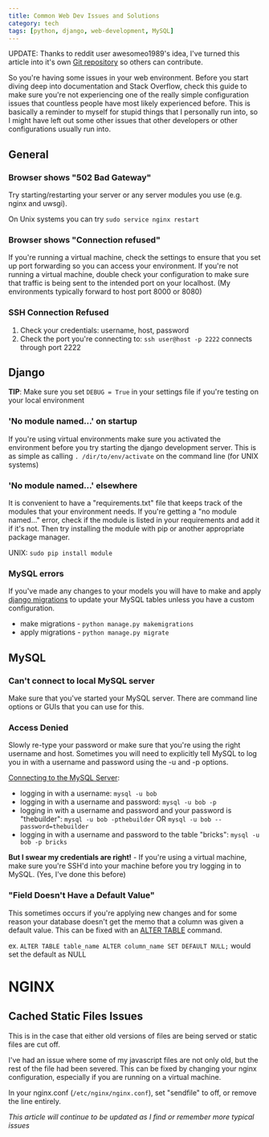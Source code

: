 ```yaml
---
title: Common Web Dev Issues and Solutions
category: tech
tags: [python, django, web-development, MySQL]
---
```


UPDATE: Thanks to reddit user awesomeo1989's idea, I've turned this article into it's own 
[Git repository](https://github.com/eric-cc-su/common-web-dev-issues) so others can contribute.

So you're having some issues in your web environment. Before you start diving
deep into documentation and Stack Overflow, check this guide to make sure you're not
experiencing one of the really simple configuration issues that countless people have most likely experienced
before. This is basically a reminder to myself for stupid things that I personally run into, so I might have left
out some other issues that other developers or other configurations usually run into.

## **General**

### Browser shows "502 Bad Gateway" 

Try starting/restarting your server or any server modules you use (e.g. nginx and uwsgi).

On Unix systems you can try `sudo service nginx restart`

### Browser shows "Connection refused"

If you're running a virtual machine, check the settings to ensure that you set up port forwarding so you can access
your environment. If you're not running a virtual machine, double check your configuration to make sure that traffic
is being sent to the intended port on your localhost. (My environments typically forward to host port 8000 or 8080)

### SSH Connection Refused

1. Check your credentials: username, host, password
2. Check the port you're connecting to: `ssh user@host -p 2222` connects through port 2222

## **Django**

**TIP**: Make sure you set `DEBUG = True` in your settings file if you're testing on your local environment

### 'No module named...' on startup

If you're using virtual environments make sure you activated the environment before you try starting the django
development server. This is as simple as calling `. /dir/to/env/activate` on the command line (for UNIX systems)

### 'No module named...' elsewhere

It is convenient to have a "requirements.txt" file that keeps track of the modules that your environment needs. If 
you're getting a "no module named..." error, check if the module is listed in your requirements and add it if it's not. 
Then try installing the module with pip or another appropriate package manager. 

UNIX: `sudo pip install module`

### MySQL errors

If you've made any changes to your models you will have to make and apply 
[django migrations](https://docs.djangoproject.com/en/1.9/topics/migrations/) to update your MySQL tables
unless you have a custom configuration.

- make migrations - `python manage.py makemigrations`
- apply migrations - `python manage.py migrate`

## **MySQL**

### Can't connect to local MySQL server

Make sure that you've started your MySQL server. There are command line options or GUIs that you can use for this.

### Access Denied

Slowly re-type your password or make sure that you're using the right username and host. Sometimes you will need to
explicitly tell MySQL to log you in with a username and password using the -u and -p options.

[Connecting to the MySQL Server](https://dev.mysql.com/doc/refman/5.7/en/connecting.html):

- logging in with a username: `mysql -u bob`
- logging in with a username and password: `mysql -u bob -p`
- logging in with a username and password and your password is "thebuilder": `mysql -u bob -pthebuilder` OR `mysql -u bob --password=thebuilder`
- logging in with a username and password to the table "bricks": `mysql -u bob -p bricks`

**But I swear my credentials are right!** - If you're using a virtual machine, make sure you're SSH'd into your machine
before you try logging in to MySQL. (Yes, I've done this before)

### "Field Doesn't Have a Default Value"

This sometimes occurs if you're applying new changes and for some reason your database doesn't get
 the memo that a column was given a default value. This can be fixed with an 
 [ALTER TABLE](http://dev.mysql.com/doc/refman/5.7/en/alter-table.html) command.

ex. `ALTER TABLE table_name ALTER column_name SET DEFAULT NULL;` would set the default as NULL

# **NGINX**

## Cached Static Files Issues

This is in the case that either old versions of files are being served or static files are cut off.

I've had an issue where some of my javascript files are not only old, but the rest of the file had
been severed. This can be fixed by changing your nginx configuration, especially if you are running
on a virtual machine.

In your nginx.conf (`/etc/nginx/nginx.conf`), set "sendfile" to off, or remove the line entirely.

*This article will continue to be updated as I find or remember more typical issues*